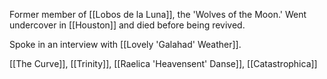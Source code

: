 Former member of [[Lobos de la Luna]], the 'Wolves of the Moon.' Went undercover in [[Houston]] and died before being revived.

Spoke in an interview with [[Lovely 'Galahad' Weather]].

[[The Curve]], [[Trinity]], [[Raelica 'Heavensent' Danse]], [[Catastrophica]]